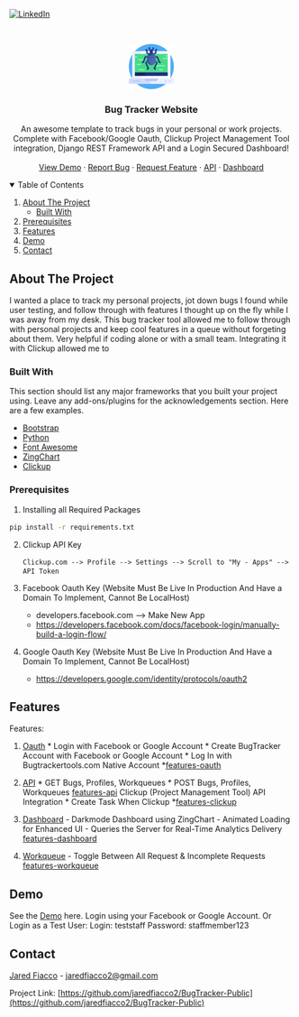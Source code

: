 
<!-- PROJECT SHIELDS -->
[![LinkedIn][linkedin-shield]][linkedin-url]



<!-- PROJECT LOGO -->
<br />
<p align="center">
  <a href="https://github.com/jaredfiacco2/BugTracker-Public">
    <img src="images/bug.png" alt="Logo" width="80" height="80">
  </a>

  <h3 align="center">Bug Tracker Website</h3>

  <p align="center">
    An awesome template to track bugs in your personal or work projects. Complete with Facebook/Google Oauth, Clickup Project Management Tool integration, Django REST Framework API and a Login Secured Dashboard!
    <br />
    <br />
    <a href="https://www.bugtrackertools.com/">View Demo</a>
    ·
    <a href="https://www.bugtrackertools.com/bug/create/">Report Bug</a>
    ·
    <a href="https://www.bugtrackertools.com/bug/create/">Request Feature</a>
    ·
    <a href="https://www.bugtrackertools.com/api/">API</a>
    ·
    <a href="https://www.bugtrackertools.com/bug/dashboard">Dashboard</a>
  </p>
</p>



<!-- TABLE OF CONTENTS -->
<details open="open">
  <summary>Table of Contents</summary>
  <ol>
    <li>
      <a href="#about-the-project">About The Project</a>
      <ul>
        <li><a href="#built-with">Built With</a></li>
      </ul>
    </li>
    <li><a href="#prerequisites">Prerequisites</a></li>
    <li><a href="#features">Features</a></li>
    <li><a href="#demo">Demo</a></li>
    <li><a href="#contact">Contact</a></li>
  </ol>
</details>



<!-- ABOUT THE PROJECT -->
## About The Project

I wanted a place to track my personal projects, jot down bugs I found while user testing, and follow through with features I thought up on the fly while I was away from my desk. This bug tracker tool allowed me to follow through with personal projects and keep cool features in  a queue without forgeting about them. Very helpful if coding alone or with a small team. Integrating it with Clickup allowed me to  

### Built With

This section should list any major frameworks that you built your project using. Leave any add-ons/plugins for the acknowledgements section. Here are a few examples.
* [Bootstrap](https://getbootstrap.com)
* [Python](https://jquery.com)
* [Font Awesome](https://fontawesome.com)
* [ZingChart](https://zingchart.com)
* [Clickup](https://clickup.com)

### Prerequisites

1. Installing all Required Packages
  ```sh
  pip install -r requirements.txt
  ```

2. Clickup API Key
    ```
    Clickup.com --> Profile --> Settings --> Scroll to "My - Apps" --> API Token
    ```

3. Facebook Oauth Key (Website Must Be Live In Production And Have a Domain To Implement, Cannot Be LocalHost)
    - developers.facebook.com --> Make New App
    - https://developers.facebook.com/docs/facebook-login/manually-build-a-login-flow/

4. Google Oauth Key (Website Must Be Live In Production And Have a Domain To Implement, Cannot Be LocalHost)
    - https://developers.google.com/identity/protocols/oauth2 


<!-- FEATURES -->
## Features

Features:
1.  [Oauth](https://www.bugtrackertools.com/login/)
        * Login with Facebook or Google Account
        * Create BugTracker Account with Facebook or Google Account
        * Log In with Bugtrackertools.com Native Account
        *[features-oauth]
        
2. [API](https://www.bugtrackertools.com/api/)
        * GET Bugs, Profiles, Workqueues
        * POST Bugs, Profiles, Workqueues
        [features-api]
    Clickup (Project Management Tool) API Integration 
        * Create Task When Clickup
        *[features-clickup]

3. [Dashboard](https://www.bugtrackertools.com/bug/dashboard)
        - Darkmode Dashboard using ZingChart
        - Animated Loading for Enhanced UI
        - Queries the Server for Real-Time Analytics Delivery
        [features-dashboard]
    
4. [Workqueue](https://www.bugtrackertools.com/bug/)
        - Toggle Between All Request & Incomplete Requests
        [features-workqueue]



<!-- Demo -->
## Demo

See the [Demo](https://www.bugtrackertools.com/) here.
Login using your Facebook or Google Account.
Or Login as a Test User:
    Login: teststaff
    Password: staffmember123




<!-- CONTACT -->
## Contact

[Jared Fiacco](https://www.linkedin.com/in/jaredfiacco/) - jaredfiacco2@gmail.com

Project Link: [https://github.com/jaredfiacco2/BugTracker-Public](https://github.com/jaredfiacco2/BugTracker-Public)






<!-- MARKDOWN LINKS & IMAGES -->
<!-- https://www.markdownguide.org/basic-syntax/#reference-style-links -->
[linkedin-shield]: https://img.shields.io/badge/-LinkedIn-black.svg?style=for-the-badge&logo=linkedin&colorB=555
[linkedin-url]: https://www.linkedin.com/in/jaredfiacco/
[features-oauth]: images/BugTrackerTools_Oauth.gif
[features-api]: images/BugTrackerTools_API.gif
[features-clickup]: images/BugTrackerTools_V05.gif
[features-dashboard]: images/BugTrackerTools_Dashboard_V01.gif
[features-workqueue]: images/BugTrackerTools_Workqueue.gif